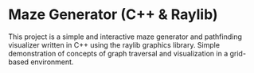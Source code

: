 # Maze Generator (C++ & Raylib)

This project is a simple and interactive maze generator and pathfinding visualizer written in C++ using the raylib graphics library. Simple demonstration of concepts of graph traversal and visualization in a grid-based environment.